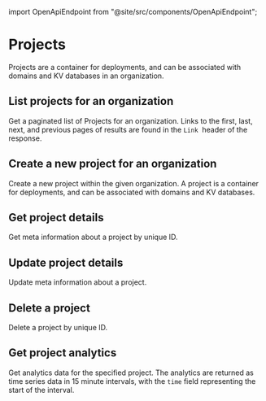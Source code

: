 import OpenApiEndpoint from "@site/src/components/OpenApiEndpoint";

# Projects

Projects are a container for deployments, and can be associated with domains and
KV databases in an organization.

## List projects for an organization

<OpenApiEndpoint path="/organizations/{organizationId}/projects" method="get">
  Get a paginated list of Projects for an organization. Links to the first,
  last, next, and previous pages of results are found in the <code>Link</code>
  &nbsp;header of the response.
</OpenApiEndpoint>

## Create a new project for an organization

<OpenApiEndpoint path="/organizations/{organizationId}/projects" method="post">
  Create a new project within the given organization. A project is a container
  for deployments, and can be associated with domains and KV databases.
</OpenApiEndpoint>

## Get project details

<OpenApiEndpoint path="/projects/{projectId}" method="get">
  Get meta information about a project by unique ID.
</OpenApiEndpoint>

## Update project details

<OpenApiEndpoint path="/projects/{projectId}" method="patch">
  Update meta information about a project.
</OpenApiEndpoint>

## Delete a project

<OpenApiEndpoint path="/projects/{projectId}" method="delete">
  Delete a project by unique ID.
</OpenApiEndpoint>

## Get project analytics

<OpenApiEndpoint path="/projects/{projectId}/analytics" method="get">
  Get analytics data for the specified project. The analytics are returned as
  time series data in 15 minute intervals, with the <code>time</code> field
  representing the start of the interval.
</OpenApiEndpoint>
